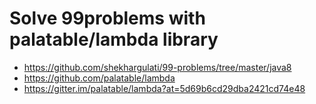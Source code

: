 # Solve 99problems with palatable/lambda library 

- https://github.com/shekhargulati/99-problems/tree/master/java8
- https://github.com/palatable/lambda
- https://gitter.im/palatable/lambda?at=5d69b6cd29dba2421cd74e48
